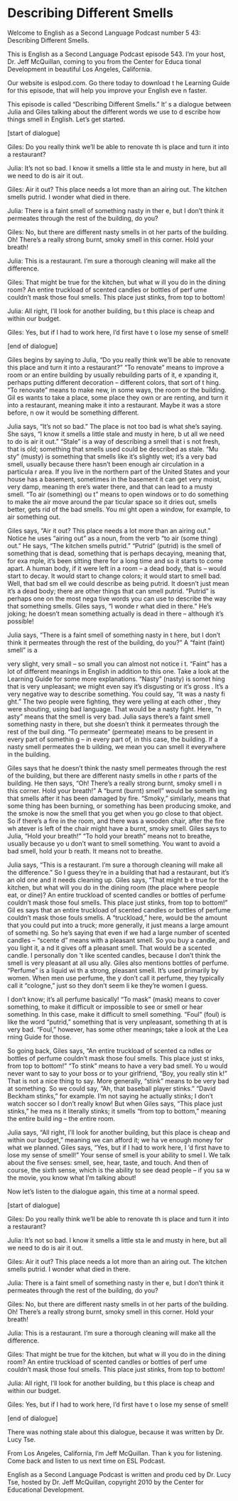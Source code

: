 # Describing Different Smells

Welcome to English as a Second Language Podcast number 5 43: Describing Different Smells. 

This is English as a Second Language Podcast episode 543.  I’m your host, Dr. Jeff McQuillan, coming to you from the Center for Educa tional Development in beautiful Los Angeles, California. 

Our website is eslpod.com.  Go there today to download t he Learning Guide for this episode, that will help you improve your English eve n faster. 

This episode is called “Describing Different Smells.”  It’ s a dialogue between Julia and Giles talking about the different words we use to d escribe how things smell in English.  Let’s get started. 

[start of dialogue] 

Giles:  Do you really think we’ll be able to renovate th is place and turn it into a restaurant? 

Julia:  It’s not so bad.  I know it smells a little sta le and musty in here, but all we need to do is air it out. 

Giles:  Air it out?  This place needs a lot more than an airing out.  The kitchen smells putrid.  I wonder what died in there. 

Julia:  There is a faint smell of something nasty in ther e, but I don’t think it permeates through the rest of the building, do you?   

Giles:  No, but there are different nasty smells in ot her parts of the building.  Oh! There’s a really strong burnt, smoky smell in this corner.  Hold your breath!   

Julia:  This is  a restaurant.  I’m sure a thorough cleaning will make  all the difference. 

Giles:  That might be true for the kitchen, but what w ill you do in the dining room? An entire truckload of scented candles or bottles of perf ume couldn’t mask those foul smells.  This place just stinks, from top to bottom! 

Julia:  All right, I’ll look for another building, bu t this place is cheap and within our budget.  

 Giles:  Yes, but if I had to work here, I’d first have t o lose my sense of smell! 

[end of dialogue] 

Giles begins by saying to Julia, “Do you really think we’ll be able to renovate this place and turn it into a restaurant?”  “To renovate” means to improve a room or an entire building by usually rebuilding parts of it, e xpanding it, perhaps putting different decoration – different colors, that sort of t hing.  “To renovate” means to make new, in some ways, the room or the building.  Gil es wants to take a place, some place they own or are renting, and turn it into a  restaurant, meaning make it into a restaurant.  Maybe it was a store before, n ow it would be something different. 

Julia says, “It’s not so bad.”  The place is not too bad is what she’s saying.  She says, “I know it smells a little stale and musty in here, b ut all we need to do is air it out.”  “Stale” is a way of describing a smell that i s not fresh, that is old; something that smells used could be described as stale.  “Mu sty” (musty) is something that smells like it’s slightly wet; it’s a very bad  smell, usually because there hasn’t been enough air circulation in a particula r area.  If you live in the northern part of the United States and your house has a  basement, sometimes in the basement it can get very moist, very damp, meaning th ere’s water there, and that can lead to a musty smell.  “To air (something) ou t” means to open windows or to do something to make the air move around the par ticular space so it dries out, smells better, gets rid of the bad smells.  You mi ght open a window, for example, to air something out. 

Giles says, “Air it out?  This place needs a lot more than  an airing out.”  Notice he uses “airing out” as a noun, from the verb “to air (some thing) out.”  He says, “The kitchen smells putrid.”  “Putrid” (putrid) is the smell of something that is dead, something that is perhaps decaying, meaning that, for exa mple, it’s been sitting there for a long time and so it starts to come apart.  A human body, if it were left in a room – a dead body, that is – would start to decay.   It would start to change colors; it would start to smell bad.  Well, that bad sm ell we could describe as being putrid.  It doesn’t just mean it’s a dead body; there are other things that can smell putrid.  “Putrid” is perhaps one on the most nega tive words you can use to describe the way that something smells.  Giles says, “I wonde r what died in there.”  He’s joking; he doesn’t mean something actually is dead in there – although it’s possible! 

Julia says, “There is a faint smell of something nasty in t here, but I don’t think it permeates through the rest of the building, do you?”  A “faint (faint) smell” is a  

 very slight, very small – so small you can almost not notice i t.  “Faint” has a lot of different meanings in English in addition to this one.   Take a look at the Learning Guide for some more explanations.  “Nasty” (nasty) is somet hing that is very unpleasant; we might even say it’s disgusting or it’s gross .  It’s a very negative way to describe something.  You could say, “It was a nasty fi ght.”  The two people were fighting, they were yelling at each other , they were shouting, using bad language.  That would be a nasty fight.  Here, “n asty” means that the smell is very bad.  Julia says there’s a faint smell something nasty in  there, but she doesn’t think it permeates through the rest of the buil ding.  “To permeate” (permeate) means to be present in every part of somethin g – in every part of, in this case, the building.  If a nasty smell permeates the b uilding, we mean you can smell it everywhere in the building. 

Giles says that he doesn’t think the nasty smell permeates through the rest of the building, but there are different nasty smells in othe r parts of the building.  He then says, “Oh!  There’s a really strong burnt, smoky smell i n this corner.  Hold your breath!”  A “burnt (burnt) smell” would be someth ing that smells after it has been damaged by fire.  “Smoky,” similarly, means that some thing has been burning, or something has been producing smoke, and the  smoke is now the smell that you get when you go close to that object.  So if there’s a fire in the room, and there was a wooden chair, after the fire wh atever is left of the chair might have a burnt, smoky smell.  Giles says to Julia, “Hold  your breath!”  “To hold your breath” means not to breathe, usually because yo u don’t want to smell something.  You want to avoid a bad smell, hold your b reath.  It means not to breathe. 

Julia says, “This is  a restaurant.  I’m sure a thorough cleaning will make all the difference.”  So I guess they’re in a building that had  a restaurant, but it’s an old one and it needs cleaning up.  Giles says, “That might b e true for the kitchen, but what will you do in the dining room (the place where people eat, or dine)?  An entire truckload of scented candles or bottles of perfume  couldn’t mask those foul smells.  This place just stinks, from top to bottom!”  Gil es says that an entire truckload of scented candles or bottles of perfume couldn’t  mask those fouls smells.  A “truckload,” here, would be the amount that you could put into a truck; more generally, it just means a large amount of somethi ng.  So he’s saying that even if we had a large number of scented candles – “scente d” means with a pleasant smell.  So you buy a candle, and you light it, a nd it gives off a pleasant smell.  That would be a scented candle.  I personally don ’t like scented candles, because I don’t think the smell is very pleasant at all usu ally.  Giles also mentions bottles of perfume.  “Perfume” is a liquid wi th a strong, pleasant smell. It’s used primarily by women.  When men use perfume, the y don’t call it perfume, they typically call it “cologne,” just so they don’t seem li ke they’re women I guess.   

 I don’t know; it’s all perfume basically!  “To mask” (mask)  means to cover something, to make it difficult or impossible to see or smell or hear something.  In this case, make it difficult to smell something.  “Foul” (foul) is like the word “putrid,” something that is very unpleasant, something th at is very bad.  “Foul,” however, has some other meanings; take a look at the Lea rning Guide for those. 

So going back, Giles says, “An entire truckload of scented ca ndles or bottles of perfume couldn’t mask those foul smells.  This place just st inks, from top to bottom!”  “To stink” means to have a very bad smell.  Yo u would never want to say to your boss or to your girlfriend, “Boy, you really stin k!”  That is not a nice thing to say.  More generally, “stink” means to be very bad  at something.  So we could say, “Ah, that baseball player stinks.”  “David Beckham stinks,” for example.  I’m not saying he actually stinks; I don’t watch soccer so I don’t really know!  But when Giles says, “This place just stinks,” he mea ns it literally stinks; it smells “from top to bottom,” meaning the entire build ing – the entire room. 

Julia says, “All right, I’ll look for another building, but this place is cheap and within our budget,” meaning we can afford it; we ha ve enough money for what we planned.  Giles says, “Yes, but if I had to work here, I ’d first have to lose my sense of smell!”  Your sense of smell is your ability to smel l.  We talk about the five senses: smell, see, hear, taste, and touch.  And then  of course, the sixth sense, which is the ability to see dead people – if you sa w the movie, you know what I’m talking about! 

Now let’s listen to the dialogue again, this time at a  normal speed. 

[start of dialogue] 

Giles:  Do you really think we’ll be able to renovate th is place and turn it into a restaurant? 

Julia:  It’s not so bad.  I know it smells a little sta le and musty in here, but all we need to do is air it out. 

Giles:  Air it out?  This place needs a lot more than an airing out.  The kitchen smells putrid.  I wonder what died in there. 

Julia:  There is a faint smell of something nasty in ther e, but I don’t think it permeates through the rest of the building, do you?   

Giles:  No, but there are different nasty smells in ot her parts of the building.  Oh! There’s a really strong burnt, smoky smell in this corner.  Hold your breath!    

 Julia:  This is  a restaurant.  I’m sure a thorough cleaning will make  all the difference. 

Giles:  That might be true for the kitchen, but what w ill you do in the dining room? An entire truckload of scented candles or bottles of perf ume couldn’t mask those foul smells.  This place just stinks, from top to bottom! 

Julia:  All right, I’ll look for another building, bu t this place is cheap and within our budget. 

Giles:  Yes, but if I had to work here, I’d first have t o lose my sense of smell! 

[end of dialogue] 

There was nothing stale about this dialogue, because it was written by Dr. Lucy Tse.   

From Los Angeles, California, I’m Jeff McQuillan.  Than k you for listening.  Come back and listen to us next time on ESL Podcast. 

English as a Second Language Podcast is written and produ ced by Dr. Lucy Tse, hosted by Dr. Jeff McQuillan, copyright 2010 by the Center  for Educational Development.

